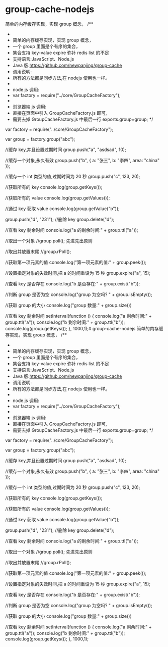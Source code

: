 # group-cache-nodejs

简单的内存缓存实现，实现 group 概念，
/\*\*

-
- 简单的内存缓存实现，实现 group 概念，
- 一个 group 里面是个有序的集合，
- 集合支持 key-value expire 弥补 redis list 的不足
- 支持语言:JavaScript、Node.js
- Java 版:https://github.com/newpanjing/group-cache
- 调用说明:
- 所有的方法都是同步方法,在 nodejs 使用也一样。
-
- node.js 调用:
- var factory = require("../core/GroupCacheFactory");
-
- 浏览器端 js 调用:
- 直接在页面中引入 GroupCacheFactory.js 即可,
- 需要去掉 GroupCacheFactory.js 中最后一行 exports.group=group;
  \*/

var factory = require("../core/GroupCacheFactory");

var group = factory.group("abc");

//缓存 key,并且设置过期时间
group.push("a", "asdsad", 10);

//缓存一个对象,永久有效
group.push("b", {
a: "张三",
b: "李四",
area: "china"
});

//缓存一个 int 类型的值,过期时间为 20 秒
group.push("c", 123, 20);

//获取所有的 key
console.log(group.getKeys());

//获取所有的 value
console.log(group.getValues());

//通过 key 获取 value
console.log(group.getValue("b"));

group.push("d", "231");
//删除 key
group.delete("d");

//查看 key 剩余时间
console.log("a 的剩余时间:" + group.ttl("a"));

//取出一个对象
//group.poll(); 先进先出原则

//取出并放置末尾
//group.rPoll();

//获取第一项元素的值
console.log("第一项元素的值:" + group.peek());

//设置指定对象的失效时间,把 a 的时间重设为 15 秒
group.expire("a", 15);

//查看 key 是否存在
console.log("b 是否存在:" + group.exist("b"));

//判断 group 是否为空
console.log("group 为空吗? " + group.isEmpty());

//获取 group 的大小
console.log("group 数量:" + group.size())

//查看 key 剩余时间
setInterval(function () {
console.log("a 剩余时间:" + group.ttl("a"));
console.log("b 剩余时间:" + group.ttl("b"));
console.log(group.getKeys());
}, 1000,1);# group-cache-nodejs
简单的内存缓存实现，实现 group 概念，
/\*\*

-
- 简单的内存缓存实现，实现 group 概念，
- 一个 group 里面是个有序的集合，
- 集合支持 key-value expire 弥补 redis list 的不足
- 支持语言:JavaScript、Node.js
- Java 版:https://github.com/newpanjing/group-cache
- 调用说明:
- 所有的方法都是同步方法,在 nodejs 使用也一样。
-
- node.js 调用:
- var factory = require("../core/GroupCacheFactory");
-
- 浏览器端 js 调用:
- 直接在页面中引入 GroupCacheFactory.js 即可,
- 需要去掉 GroupCacheFactory.js 中最后一行 exports.group=group;
  \*/

var factory = require("../core/GroupCacheFactory");

var group = factory.group("abc");

//缓存 key,并且设置过期时间
group.push("a", "asdsad", 10);

//缓存一个对象,永久有效
group.push("b", {
a: "张三",
b: "李四",
area: "china"
});

//缓存一个 int 类型的值,过期时间为 20 秒
group.push("c", 123, 20);

//获取所有的 key
console.log(group.getKeys());

//获取所有的 value
console.log(group.getValues());

//通过 key 获取 value
console.log(group.getValue("b"));

group.push("d", "231");
//删除 key
group.delete("d");

//查看 key 剩余时间
console.log("a 的剩余时间:" + group.ttl("a"));

//取出一个对象
//group.poll(); 先进先出原则

//取出并放置末尾
//group.rPoll();

//获取第一项元素的值
console.log("第一项元素的值:" + group.peek());

//设置指定对象的失效时间,把 a 的时间重设为 15 秒
group.expire("a", 15);

//查看 key 是否存在
console.log("b 是否存在:" + group.exist("b"));

//判断 group 是否为空
console.log("group 为空吗? " + group.isEmpty());

//获取 group 的大小
console.log("group 数量:" + group.size())

//查看 key 剩余时间
setInterval(function () {
console.log("a 剩余时间:" + group.ttl("a"));
console.log("b 剩余时间:" + group.ttl("b"));
console.log(group.getKeys());
}, 1000,1);
